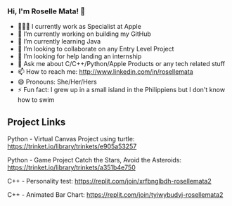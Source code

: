 ### Hi, I'm Roselle Mata! 👋

- 👩🏻‍💻 I currently work as Specialist at Apple
- 🔭 I’m currently working on building my GitHub
- 🌱 I’m currently learning Java
- 👯 I’m looking to collaborate on any Entry Level Project
- 🤔 I’m looking for help landing an internship
- 💬 Ask me about C/C++/Python/Apple Products or any tech related stuff
- 📫 How to reach me: http://www.linkedin.com/in/rosellemata
- 😄 Pronouns: She/Her/Hers
- ⚡ Fun fact: I grew up in a small island in the Philippiens but I don't know how to swim

## Project Links 

Python - Virtual Canvas Project using turtle: https://trinket.io/library/trinkets/e905a53257

Python - Game Project Catch the Stars, Avoid the Asteroids: https://trinket.io/library/trinkets/a351b4e750

C++ - Personality test: https://replit.com/join/xrfbnglbdh-rosellemata2

C++ - Animated Bar Chart: https://replit.com/join/tyiwybudvj-rosellemata2

<!--
**rosemata/rosemata** is a ✨ _special_ ✨ repository because its `README.md` (this file) appears on your GitHub profile.

Here are some ideas to get you started:

- 🔭 I’m currently working on ...
- 🌱 I’m currently learning ...
- 👯 I’m looking to collaborate on ...
- 🤔 I’m looking for help with ...
- 💬 Ask me about ...
- 📫 How to reach me: ...
- 😄 Pronouns: ...
- ⚡ Fun fact: ...
-->
